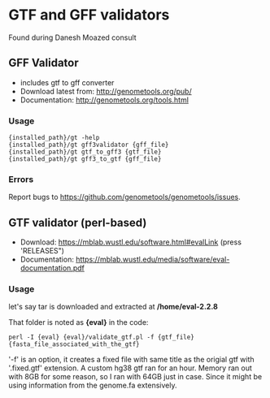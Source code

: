 # GTF and GFF validators
Found during Danesh Moazed consult

## GFF Validator
- includes gtf to gff converter
- Download latest from: http://genometools.org/pub/
- Documentation: http://genometools.org/tools.html
### Usage
```{bash, eval=FALSE}
{installed_path}/gt -help
{installed_path}/gt gff3validator {gff_file}
{installed_path}/gt gtf_to_gff3 {gtf_file}
{installed_path}/gt gff3_to_gtf {gff_file}
```
### Errors
Report bugs to https://github.com/genometools/genometools/issues.

## GTF validator (perl-based)
- Download: https://mblab.wustl.edu/software.html#evalLink (press 'RELEASES")
- Documentation: https://mblab.wustl.edu/media/software/eval-documentation.pdf

### Usage
let's say tar is downloaded and extracted at **/home/eval-2.2.8**

That folder is noted as **{eval}** in the code:

```{bash, eval=FALSE}
perl -I {eval} {eval}/validate_gtf.pl -f {gtf_file} {fasta_file_associated_with_the_gtf}
```
'-f' is an option, it creates a fixed file with same title as the origial gtf with '.fixed.gtf' extension.
A custom hg38 gtf ran for an hour.
Memory ran out with 8GB for some reason, so I ran with 64GB just in case. Since it might be using information from the genome.fa extensively.
